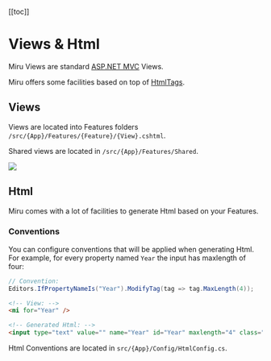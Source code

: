 <!-- 
Introduction
  razor view with loads of facilities
  htmltags, conventions, taghelpers
Views
  Location
    located in /features
    /shared
ViewModel
  feature
Html (Split into Html.md)

  intro: htmltags 
  conventions (config)
    TODO: rails-ujs, bootstrap

  Components
    Table
        Header
        Row
    Form
        Summary
        Label
        Input
        Validation
    Display
        Display Label
        Display

  TODO: helpers
    input
    label
    form
  TODO: taghelpers
    input
    label
    form
    
    miru-if
    miru-if-not
    miru-if-has
    miru-if-any
-->

[[toc]]

# Views & Html

Miru Views are standard [ASP.NET MVC](https://docs.microsoft.com/en-us/aspnet/core/mvc/views/overview) Views.

Miru offers some facilities based on top of [HtmlTags](https://github.com/HtmlTags/htmltags).

## Views

Views are located into Features folders `/src/{App}/Features/{Feature}/{View}.cshtml`.

Shared views are located in `/src/{App}/Features/Shared`.

![](/Views-Location.png)

## Html

Miru comes with a lot of facilities to generate Html based on your Features.

### Conventions

You can configure conventions that will be applied when generating Html. For example, for every property named `Year` the input has maxlength of four:

```csharp
// Convention:
Editors.IfPropertyNameIs("Year").ModifyTag(tag => tag.MaxLength(4));
```

```html
<!-- View: -->
<mi for="Year" />
```

```html
<!-- Generated Html: -->
<input type="text" value="" name="Year" id="Year" maxlength="4" class="form-control">
```

Html Conventions are located in `src/{App}/Config/HtmlConfig.cs`.

